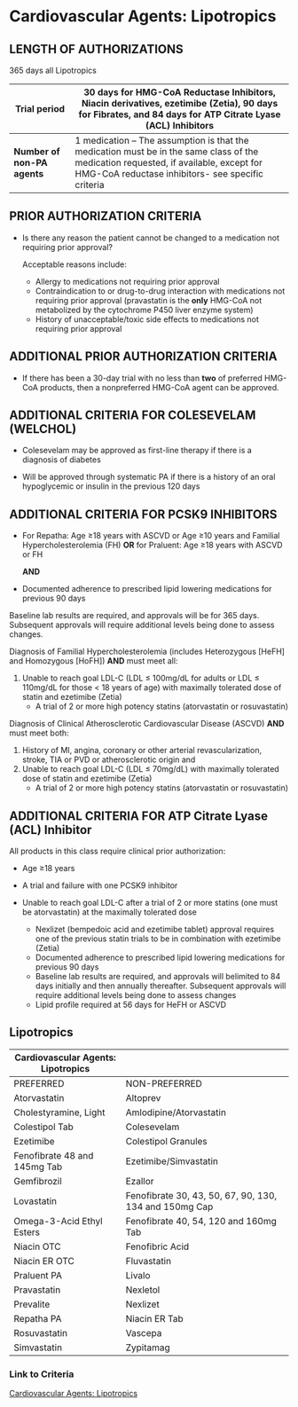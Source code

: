 # Cardiovascular Agents: Lipotropics

## LENGTH OF AUTHORIZATIONS

365 days all Lipotropics

| **Trial period**             | 30 days for HMG-CoA Reductase Inhibitors, Niacin derivatives, ezetimibe  (Zetia), 90 days for Fibrates, and 84 days for ATP Citrate Lyase (ACL) Inhibitors                             |
|------------------------------|---------------------------------------------------------|
| **Number of non-PA agents**  | 1 medication – The assumption is that the medication must be in the same class of the medication requested, if available, except for HMG-CoA reductase inhibitors- see specific criteria  |

## PRIOR AUTHORIZATION CRITERIA

- Is there any reason the patient cannot be changed to a medication not requiring prior approval?

    Acceptable reasons include:

  - Allergy to medications not requiring prior approval
  - Contraindication to or drug-to-drug interaction with medications not requiring prior approval (pravastatin is the **only** HMG-CoA not metabolized by the cytochrome P450 liver enzyme system)
  - History of unacceptable/toxic side effects to medications not requiring prior approval

## ADDITIONAL PRIOR AUTHORIZATION CRITERIA

- If there has been a 30-day trial with no less than **two** of preferred HMG-CoA products, then a nonpreferred HMG-CoA agent can be approved.

## ADDITIONAL CRITERIA FOR COLESEVELAM (WELCHOL)

- Colesevelam may be approved as first-line therapy if there is a diagnosis of diabetes

- Will be approved through systematic PA if there is a history of an oral hypoglycemic or insulin in the previous 120 days

## ADDITIONAL CRITERIA FOR PCSK9 INHIBITORS

- For Repatha: Age ≥18 years with ASCVD or Age ≥10 years and Familial Hypercholesterolemia (FH) **OR** for Praluent: Age ≥18 years with ASCVD or FH

  **AND**

- Documented adherence to prescribed lipid lowering medications for previous 90 days

Baseline lab results are required, and approvals will be for 365 days. Subsequent approvals will require additional levels being done to assess changes.

Diagnosis of Familial Hypercholesterolemia (includes Heterozygous [HeFH] and Homozygous [HoFH]) **AND** must meet all:

1. Unable to reach goal LDL-C (LDL ≤ 100mg/dL for adults or LDL ≤ 110mg/dL for those \< 18 years of age) with maximally tolerated dose of statin and ezetimibe (Zetia)
    - A trial of 2 or more high potency statins (atorvastatin or rosuvastatin)

Diagnosis of Clinical Atherosclerotic Cardiovascular Disease (ASCVD) **AND** must meet both:

1. History of MI, angina, coronary or other arterial revascularization, stroke, TIA or PVD or atherosclerotic origin and
2. Unable to reach goal LDL-C (LDL ≤ 70mg/dL) with maximally tolerated dose of statin and ezetimibe (Zetia)
    - A trial of 2 or more high potency statins (atorvastatin or rosuvastatin)

## ADDITIONAL CRITERIA FOR ATP Citrate Lyase (ACL) Inhibitor

All products in this class require clinical prior authorization:

- Age ≥18 years

- A trial and failure with one PCSK9 inhibitor

- Unable to reach goal LDL-C after a trial of 2 or more statins (one must be atorvastatin) at the maximally tolerated dose
  - Nexlizet (bempedoic acid and ezetimibe tablet) approval requires one of the previous statin trials to be in combination with ezetimibe (Zetia)
  - Documented adherence to prescribed lipid lowering medications for previous 90 days
  - Baseline lab results are required, and approvals will belimited to 84 days initially and then annually thereafter. Subsequent approvals will require additional levels being done to assess changes
  - Lipid profile required at 56 days for HeFH or ASCVD

## Lipotropics

| Cardiovascular Agents: Lipotropics  |                                                         |
|-------------------------------------|---------------------------------------------------------|
| PREFERRED                           | NON-PREFERRED                                           |
| Atorvastatin                        | Altoprev                                                |
| Cholestyramine, Light               | Amlodipine/Atorvastatin                                 |
| Colestipol Tab                      | Colesevelam                                             |
| Ezetimibe                           | Colestipol Granules                                     |
| Fenofibrate 48 and 145mg Tab        | Ezetimibe/Simvastatin                                   |
| Gemfibrozil                         | Ezallor                                                 |
| Lovastatin                          | Fenofibrate 30, 43, 50, 67, 90, 130, 134 and 150mg Cap  |
| Omega-3-Acid Ethyl Esters           | Fenofibrate 40, 54, 120 and 160mg Tab                   |
| Niacin OTC                          | Fenofibric Acid                                         |
| Niacin ER OTC                       | Fluvastatin                                             |
| Praluent PA                         | Livalo                                                  |
| Pravastatin                         | Nexletol                                                |
| Prevalite                           | Nexlizet                                                |
| Repatha PA                          | Niacin ER Tab                                           |
| Rosuvastatin                        | Vascepa                                                 |
| Simvastatin                         | Zypitamag                                               |

### Link to Criteria

[Cardiovascular Agents: Lipotropics](https://pharmacy.medicaid.ohio.gov/sites/default/files/20220415_UPDL_Criteria_FINAL_.pdf#page=18)
